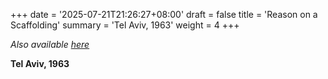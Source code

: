 +++
date = '2025-07-21T21:26:27+08:00'
draft = false
title = 'Reason on a Scaffolding'
summary = 'Tel Aviv, 1963'
weight = 4
+++

*Also available [here](https://peterellingerlegalepisodes.blogspot.com/2025/07/reason-on-scaffolding.html)*

**Tel Aviv, 1963**